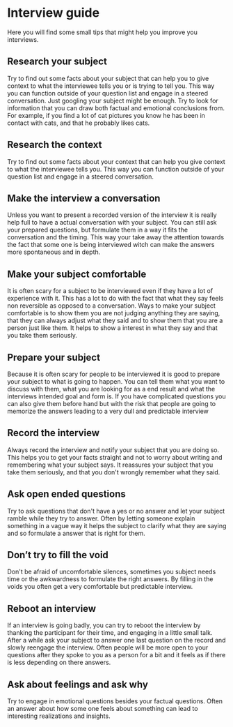 # Interview guide
Here you will find some small tips that might help you improve you interviews.

## Research your subject
Try to find out some facts about your subject that can help you to give context to what the interviewee tells you or is trying to tell you. This way you can function outside of your question list and engage in a steered conversation. Just googling your subject might be enough. Try to look for information that you can draw both factual and emotional conclusions from. For example, if you find a lot of cat pictures you know he has been in contact with cats, and that he probably likes cats.

## Research the context
Try to find out some facts about your context that can help you give context to what the interviewee tells you. This way you can function outside of your question  list and engage in a steered conversation.

## Make the interview a conversation
Unless you want to present a recorded version of the interview it is really help full to have a actual conversation with your subject. You can still ask your prepared questions, but formulate them in a way it fits the conversation and the timing. This way your take away the attention towards the fact that some one is being interviewed witch can make the answers more spontaneous and in depth.

## Make your subject comfortable
It is often scary for a subject to be interviewed even if they have a lot of experience with it. This has a lot to do with the fact that what they say feels non reversible as opposed to a conversation. Ways to make your subject comfortable is to show them you are not judging anything they are saying, that they can always adjust what they said and to show them that you are a person just like them. It helps to show a interest in what they say and that you take them seriously.

## Prepare your subject
Because it is often scary for people to be interviewed it is good to prepare your subject to what is going to happen. You can tell them what you want to discuss with them, what you are looking for as a end result and what the interviews intended goal and form is. If you have complicated questions you can also give them before hand but with the risk that people are going to memorize the answers leading to a very dull and predictable interview

## Record the interview
Always record the interview and notify your subject that you are doing so. This helps you to get your facts straight and not to worry about writing and remembering what your subject says.  It reassures your subject that you take them seriously, and that you don't wrongly remember what they said.

## Ask open ended questions
Try to ask questions that don't have a yes or no answer and let your subject ramble while they try to answer. Often by letting someone explain something in a vague way it helps the subject to clarify what they are saying and so formulate a answer that is right for them.


## Don’t try to fill the void
Don't be afraid of uncomfortable silences, sometimes you subject needs time or the awkwardness to formulate the right answers. By filling in the voids you often get a very comfortable but predictable interview.

## Reboot an interview
If an interview is going badly, you can try to reboot the interview by thanking the participant for their time, and engaging in a little small talk. After a while ask your subject to answer one last question on the record and slowly reengage the interview. Often people will be more open to your questions after they spoke to you as a person for a bit and it feels as if there is less depending on there answers.

## Ask about feelings and ask why
Try to engage in emotional questions besides your factual questions. Often an answer about how some one feels about something can lead to interesting realizations and insights.
